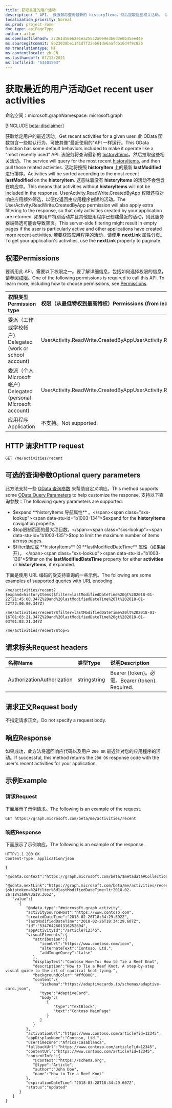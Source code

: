 ```yaml
---
title: 获取最近的用户活动
description: " API。 该服务将查询最新的 historyItems，然后提取这些相关活动。 活动将按照 **historyItem** 上的最新 **lastModified** 进行排序。 这意味着没有 **historyItems** 的活动不会包含在响应中。 UserActivity.ReadWrite.CreatedByApp 权限还将对响应应用额外筛选，以便仅返回由应用程序创建的活动。 如果用户特别活动并且其他应用程序已创建最近的活动，则此服务器端筛选可能会导致空页。 若要获取应用程序的活动，请使用 **nextLink** 属性分页。"
localization_priority: Normal
ms.prod: project-rome
doc_type: apiPageType
author: ailae
ms.openlocfilehash: 27361d56e62e1ea255c2a0e9e3b6d3e0b45ee44e
ms.sourcegitcommit: 8b23038be1141d7f22eb61de6aafdb16d4f9c826
ms.translationtype: MT
ms.contentlocale: zh-CN
ms.lasthandoff: 07/13/2021
ms.locfileid: "53401503"
---
```

# <a name="get-recent-user-activities"></a><span data-ttu-id="b1003-109">获取最近的用户活动</span><span class="sxs-lookup"><span data-stu-id="b1003-109">Get recent user activities</span></span>

<span data-ttu-id="b1003-110">命名空间：microsoft.graph</span><span class="sxs-lookup"><span data-stu-id="b1003-110">Namespace: microsoft.graph</span></span>

[!INCLUDE [beta-disclaimer](../../includes/beta-disclaimer.md)]

<span data-ttu-id="b1003-111">获取给定用户的最近活动。</span><span class="sxs-lookup"><span data-stu-id="b1003-111">Get recent activities for a given user.</span></span> <span data-ttu-id="b1003-112">此 OData 函数包含一些默认行为，可使其像"最近使用的"API 一样运行。</span><span class="sxs-lookup"><span data-stu-id="b1003-112">This OData function has some default behaviors included to make it operate like a "most recently used" API.</span></span> <span data-ttu-id="b1003-113">该服务将查询最新的 [historyItems](../resources/projectrome-historyitem.md)，然后拉取这些相关活动。</span><span class="sxs-lookup"><span data-stu-id="b1003-113">The service will query for the most recent [historyItems](../resources/projectrome-historyitem.md), and then pull those related activities.</span></span> <span data-ttu-id="b1003-114">活动将按照 **historyItem** 上的最新 **lastModified** 进行排序。</span><span class="sxs-lookup"><span data-stu-id="b1003-114">Activities will be sorted according to the most recent **lastModified** on the **historyItem**.</span></span> <span data-ttu-id="b1003-115">这意味着没有 **historyItems** 的活动不会包含在响应中。</span><span class="sxs-lookup"><span data-stu-id="b1003-115">This means that activities without **historyItems** will not be included in the response.</span></span> <span data-ttu-id="b1003-116">UserActivity.ReadWrite.CreatedByApp 权限还将对响应应用额外筛选，以便仅返回由应用程序创建的活动。</span><span class="sxs-lookup"><span data-stu-id="b1003-116">The UserActivity.ReadWrite.CreatedByApp permission will also apply extra filtering to the response, so that only activities created by your application are returned.</span></span> <span data-ttu-id="b1003-117">如果用户特别活动并且其他应用程序已创建最近的活动，则此服务器端筛选可能会导致空页。</span><span class="sxs-lookup"><span data-stu-id="b1003-117">This server-side filtering might result in empty pages if the user is particularly active and other applications have created more recent activities.</span></span> <span data-ttu-id="b1003-118">若要获取应用程序的活动，请使用 **nextLink** 属性分页。</span><span class="sxs-lookup"><span data-stu-id="b1003-118">To get your application's activities, use the **nextLink** property to paginate.</span></span>

## <a name="permissions"></a><span data-ttu-id="b1003-119">权限</span><span class="sxs-lookup"><span data-stu-id="b1003-119">Permissions</span></span>

<span data-ttu-id="b1003-p103">要调用此 API，需要以下权限之一。要了解详细信息，包括如何选择权限的信息，请参阅[权限](/graph/permissions-reference)。</span><span class="sxs-lookup"><span data-stu-id="b1003-p103">One of the following permissions is required to call this API. To learn more, including how to choose permissions, see [Permissions](/graph/permissions-reference).</span></span>

|<span data-ttu-id="b1003-122">权限类型</span><span class="sxs-lookup"><span data-stu-id="b1003-122">Permission type</span></span>      | <span data-ttu-id="b1003-123">权限（从最低特权到最高特权）</span><span class="sxs-lookup"><span data-stu-id="b1003-123">Permissions (from least to most privileged)</span></span>              |
|:--------------------|:---------------------------------------------------------|
|<span data-ttu-id="b1003-124">委派（工作或学校帐户）</span><span class="sxs-lookup"><span data-stu-id="b1003-124">Delegated (work or school account)</span></span> | <span data-ttu-id="b1003-125">UserActivity.ReadWrite.CreatedByApp</span><span class="sxs-lookup"><span data-stu-id="b1003-125">UserActivity.ReadWrite.CreatedByApp</span></span>    |
|<span data-ttu-id="b1003-126">委派（个人 Microsoft 帐户）</span><span class="sxs-lookup"><span data-stu-id="b1003-126">Delegated (personal Microsoft account)</span></span> | <span data-ttu-id="b1003-127">UserActivity.ReadWrite.CreatedByApp</span><span class="sxs-lookup"><span data-stu-id="b1003-127">UserActivity.ReadWrite.CreatedByApp</span></span>    |
|<span data-ttu-id="b1003-128">应用程序</span><span class="sxs-lookup"><span data-stu-id="b1003-128">Application</span></span> | <span data-ttu-id="b1003-129">不支持。</span><span class="sxs-lookup"><span data-stu-id="b1003-129">Not supported.</span></span> |

## <a name="http-request"></a><span data-ttu-id="b1003-130">HTTP 请求</span><span class="sxs-lookup"><span data-stu-id="b1003-130">HTTP request</span></span>

<!-- { "blockType": "ignored" } -->

```http
GET /me/activities/recent
```

## <a name="optional-query-parameters"></a><span data-ttu-id="b1003-131">可选的查询参数</span><span class="sxs-lookup"><span data-stu-id="b1003-131">Optional query parameters</span></span>

<span data-ttu-id="b1003-132">此方法支持一些 [OData 查询参数](/graph/query-parameters) 来帮助自定义响应。</span><span class="sxs-lookup"><span data-stu-id="b1003-132">This method supports some [OData Query Parameters](/graph/query-parameters) to help customize the response.</span></span> <span data-ttu-id="b1003-133">支持以下查询参数：</span><span class="sxs-lookup"><span data-stu-id="b1003-133">The following query parameters are supported:</span></span>

- <span data-ttu-id="b1003-134">$expand **historyItems 导航属性** 。</span><span class="sxs-lookup"><span data-stu-id="b1003-134">$expand for the **historyItems** navigation property.</span></span>
- <span data-ttu-id="b1003-135">$top限制页面的最大项目数。</span><span class="sxs-lookup"><span data-stu-id="b1003-135">$top to limit the maximum number of items across pages.</span></span>
- <span data-ttu-id="b1003-136">$filter活动或 **historyItems** 的 **lastModifiedDateTime** 属性（如果展开）。 </span><span class="sxs-lookup"><span data-stu-id="b1003-136">$filter on the **lastModifiedDateTime** property for either **activities** or **historyItems**, if expanded.</span></span>

<span data-ttu-id="b1003-137">下面是使用 URL 编码的受支持查询的一些示例。</span><span class="sxs-lookup"><span data-stu-id="b1003-137">The following are some examples of supported queries with URL encoding.</span></span>

```http
/me/activities/recent?$expand=historyItems($filter=lastModifiedDateTime%20gt%202018-01-22T21:45:00.347Z%20and%20lastModifiedDateTime%20lt%202018-01-22T22:00:00.347Z)

/me/activities/recent?$filter=lastModifiedDateTime%20lt%202018-01-16T01:03:21.347Z%20and%20lastModifiedDateTime%20gt%202018-01-03T01:03:21.347Z

/me/activities/recent?$top=5
```

## <a name="request-headers"></a><span data-ttu-id="b1003-138">请求标头</span><span class="sxs-lookup"><span data-stu-id="b1003-138">Request headers</span></span>

|<span data-ttu-id="b1003-139">名称</span><span class="sxs-lookup"><span data-stu-id="b1003-139">Name</span></span> | <span data-ttu-id="b1003-140">类型</span><span class="sxs-lookup"><span data-stu-id="b1003-140">Type</span></span> | <span data-ttu-id="b1003-141">说明</span><span class="sxs-lookup"><span data-stu-id="b1003-141">Description</span></span>|
|:----|:-----|:-----------|
|<span data-ttu-id="b1003-142">Authorization</span><span class="sxs-lookup"><span data-stu-id="b1003-142">Authorization</span></span> | <span data-ttu-id="b1003-143">string</span><span class="sxs-lookup"><span data-stu-id="b1003-143">string</span></span> | <span data-ttu-id="b1003-p105">Bearer {token}。必需。</span><span class="sxs-lookup"><span data-stu-id="b1003-p105">Bearer {token}. Required.</span></span>|

## <a name="request-body"></a><span data-ttu-id="b1003-146">请求正文</span><span class="sxs-lookup"><span data-stu-id="b1003-146">Request body</span></span>

<span data-ttu-id="b1003-147">不指定请求正文。</span><span class="sxs-lookup"><span data-stu-id="b1003-147">Do not specify a request body.</span></span>

## <a name="response"></a><span data-ttu-id="b1003-148">响应</span><span class="sxs-lookup"><span data-stu-id="b1003-148">Response</span></span>

<span data-ttu-id="b1003-149">如果成功，此方法将返回响应代码以及用户 `200 OK` 最近针对您的应用程序的活动。</span><span class="sxs-lookup"><span data-stu-id="b1003-149">If successful, this method returns the `200 OK` response code with the user's recent activities for your application.</span></span>

## <a name="example"></a><span data-ttu-id="b1003-150">示例</span><span class="sxs-lookup"><span data-stu-id="b1003-150">Example</span></span>

### <a name="request"></a><span data-ttu-id="b1003-151">请求</span><span class="sxs-lookup"><span data-stu-id="b1003-151">Request</span></span>

<span data-ttu-id="b1003-152">下面展示了示例请求。</span><span class="sxs-lookup"><span data-stu-id="b1003-152">The following is an example of the request.</span></span>

<!-- {
  "blockType": "ignored",
  "name": "get_recent_activities"
}-->

```http
GET https://graph.microsoft.com/beta/me/activities/recent
```

### <a name="response"></a><span data-ttu-id="b1003-153">响应</span><span class="sxs-lookup"><span data-stu-id="b1003-153">Response</span></span>

<span data-ttu-id="b1003-154">下面展示了示例响应。</span><span class="sxs-lookup"><span data-stu-id="b1003-154">The following is an example of the response.</span></span>

<!-- {
  "blockType": "ignored",
  "truncated": true,
  "@odata.type": "Collection(microsoft.graph.activity)"
} -->

```http
HTTP/1.1 200 OK
Content-Type: application/json

{
   "@odata.context":"https://graph.microsoft.com/beta/$metadata#Collection(userActivity)",
   "@odata.nextLink":"https://graph.microsoft.com/beta/me/activities/recent?$skiptoken=%24filter%3dlastModifiedDateTime+lt+2018-02-26T18%3a06%3a19.365Z",
   "value":[
      {
         "@odata.type":"#microsoft.graph.activity",
         "activitySourceHost":"https://www.contoso.com",
         "createdDateTime":"2018-02-26T18:34:29.592Z",
         "lastModifiedDateTime":"2018-02-26T18:34:29.607Z",
         "id":"5347642601316252694",
         "appActivityId":"/article?12345",
         "visualElements":{
            "attribution":{
               "iconUrl":"https://www.contoso.com/icon",
               "alternateText":"Contoso, Ltd.",
               "addImageQuery":"false"
            },
            "displayText":"Contoso How-To: How to Tie a Reef Knot",
            "description":"How to Tie a Reef Knot. A step-by-step visual guide to the art of nautical knot-tying.",
            "backgroundColor":"#ff0000",
            "content":{
               "$schema":"https://adaptivecards.io/schemas/adaptive-card.json",
               "type":"AdaptiveCard",
               "body":[
                  {
                     "type":"TextBlock",
                     "text":"Contoso MainPage"
                  }
               ]
            }
         },
         "activationUrl":"https://www.contoso.com/article?id=12345",
         "appDisplayName":"Contoso, Ltd.",
         "userTimezone":"Africa/Casablanca",
         "fallbackUrl":"https://www.contoso.com/article?id=12345",
         "contentUrl":"https://www.contoso.com/article?id=12345",
         "contentInfo":{
            "@context":"https://schema.org",
            "@type":"Article",
            "author":"John Doe",
            "name":"How to Tie a Reef Knot"
         },
         "expirationDateTime":"2018-03-28T18:34:29.607Z",
         "status":"updated"
      }
   ]
}
```

<!-- uuid: 8fcb5dbc-d5aa-4681-8e31-b001d5168d79
2017-06-07 14:57:30 UTC -->
<!--
{
  "type": "#page.annotation",
  "description": "Get recent activities",
  "keywords": "",
  "section": "documentation",
  "tocPath": "",
  "suppressions": []
}
-->
